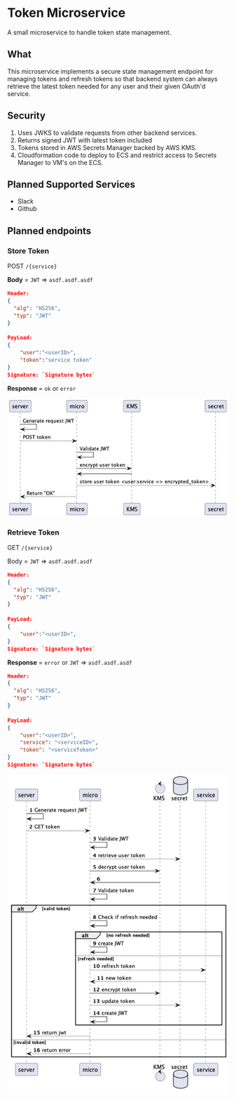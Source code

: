 # Token Microservice

A small microservice to handle token state management.

## What

This microservice implements a secure state management endpoint for managing tokens and refresh tokens so that backend system can always retrieve the latest token needed for any user and their given OAuth'd service.

## Security

1. Uses JWKS to validate requests from other backend services.
2. Returns signed JWT with latest token included
3. Tokens stored in AWS Secrets Manager backed by AWS KMS.
4. Cloudformation code to deploy to ECS and restrict access to Secrets Manager to VM's on the ECS.

## Planned Supported Services

- Slack
- Github


## Planned endpoints

### Store Token

POST `/{service}`

**Body** = `JWT` => `asdf.asdf.asdf`

```json
Header:
{
  "alg": "HS256",
  "typ": "JWT"
}

PayLoad:
{
    "user":"<userID>",
    "token":"service token"
}
Signature: `Signature bytes`
```

**Response** = `ok` or `error`

![POST Sequence Diagram](out/docs/post/POST.png)

### Retrieve Token

GET `/{service}`

Body = `JWT` => `asdf.asdf.asdf`

```json
Header:
{
  "alg": "HS256",
  "typ": "JWT"
}

PayLoad:
{
    "user":"<userID>",
}
Signature: `Signature bytes`
```

**Response** = `error` or `JWT` => `asdf.asdf.asdf`

```json
Header:
{
  "alg": "HS256",
  "typ": "JWT"
}

PayLoad:
{
    "user":"<userID>",
    "service": "<serviceID>",
    "token": "<serviceToken>"
}
Signature: `Signature bytes`
```

![GET Sequence Diagram](out/docs/get/GET.png)